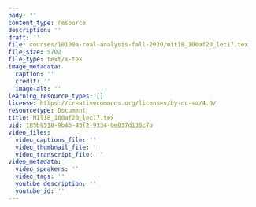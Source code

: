 ```yaml
---
body: ''
content_type: resource
description: ''
draft: ''
file: courses/18100a-real-analysis-fall-2020/mit18_100af20_lec17.tex
file_size: 5702
file_type: text/x-tex
image_metadata:
  caption: ''
  credit: ''
  image-alt: ''
learning_resource_types: []
license: https://creativecommons.org/licenses/by-nc-sa/4.0/
resourcetype: Document
title: MIT18_100af20_lec17.tex
uid: 185b9518-9b46-45f2-9334-0e037d135c7b
video_files:
  video_captions_file: ''
  video_thumbnail_file: ''
  video_transcript_file: ''
video_metadata:
  video_speakers: ''
  video_tags: ''
  youtube_description: ''
  youtube_id: ''
---
```

